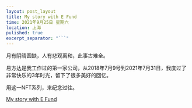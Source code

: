 ```yaml
---
layout: post_layout
title: My story with E Fund
time: 2021年9月25日 星期六
location: 上海
pulished: true
excerpt_separator: "```"
---
```


月有阴晴圆缺，人有悲观离和，此事古难全。

易方达是我工作过的第一家公司，从2018年7月9号到2021年7月31日，我度过了非常快乐的3年时光，留下了很多美好的回忆。

用这一NFT系列，来纪念过往。

[My story with E Fund](https://opensea.io/collection/tigerwithefund)





